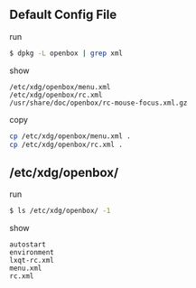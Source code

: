 
## Default Config File

run

``` sh
$ dpkg -L openbox | grep xml
```

show

```
/etc/xdg/openbox/menu.xml
/etc/xdg/openbox/rc.xml
/usr/share/doc/openbox/rc-mouse-focus.xml.gz
```

copy

``` sh
cp /etc/xdg/openbox/menu.xml .
cp /etc/xdg/openbox/rc.xml .
```

## /etc/xdg/openbox/

run

``` sh
$ ls /etc/xdg/openbox/ -1
```

show

```
autostart
environment
lxqt-rc.xml
menu.xml
rc.xml
```
